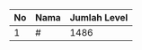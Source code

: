 | No | Nama            | Jumlah Level |
|----|-----------------|--------------|
| 1  | #    |    1486        |
